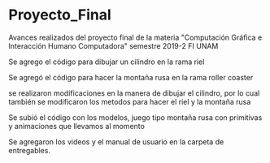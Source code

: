 ﻿# Proyecto_Final
Avances realizados del proyecto final de la materia "Computación Gráfica e Interacción Humano Computadora" semestre 2019-2 FI UNAM

Se agrego el código para dibujar un cilindro en la rama riel

Se agregó el código para hacer la montaña rusa en la rama roller coaster

se realizaron modificaciones en la manera de dibujar el cilindro, por lo cual también se modificaron los metodos para hacer el riel y la montaña rusa

Se subió el código con los modelos, juego tipo montaña rusa con primitivas y animaciones que llevamos al momento 

Se agregaron los videos y el manual de usuario en la carpeta de entregables.
